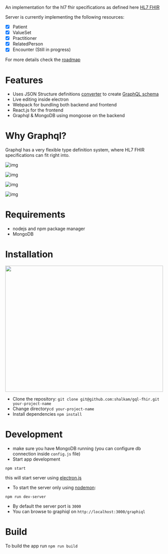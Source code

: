 An implementation for the hl7 fhir specifications as defined here [HL7 FHIR](https://www.hl7.org/fhir/)

Server is currently implementing the following resources:
- [x] Patient
- [x] ValueSet
- [x] Practitioner
- [x] RelatedPerson
- [x] Encounter (Still in progress)

For more details check the [roadmap](https://github.com/shalkam/gql-fhir/wiki/Roadmap)
# Features
* Uses JSON Structure definitions [converter](https://github.com/shalkam/gql-fhir/blob/master/src/data/fhir/helpers/gql-schema/index.js) to create [GraphQL schema](https://github.com/shalkam/gql-fhir/blob/master/src/data/schema.graphql)
* Live editing inside electron
* Webpack for bundling both backend and frontend
* React.js for the frontend
* Graphql & MongoDB using mongoose on the backend

# Why Graphql?
Graphql has a very flexible type definition system, where HL7 FHIR specifications can fit right into.

![img](https://www.dropbox.com/s/ogkn39kmlzludze/Screenshot%20from%202016-12-29%2019-14-13.png?raw=1)

![img](https://www.dropbox.com/s/ostn0fzle7uvh0q/Screenshot%20from%202016-12-29%2019-12-38.png?raw=1)

![img](https://www.dropbox.com/s/cx58hxl3gguhwro/Screenshot%20from%202016-12-29%2019-11-35.png?raw=1)

![img](https://www.dropbox.com/s/r0eo7a041oxnsm1/Screenshot%20from%202016-12-29%2019-12-01.png?raw=1)

# Requirements
* nodejs and npm package manager
* MongoDB

# Installation
[<img src="https://asciinema.org/a/7aes2ndgveuozfnz5hn6bi5a0.png" height="400" width="500">](https://asciinema.org/a/7aes2ndgveuozfnz5hn6bi5a0?speed=3)

* Clone the repository: `git clone git@github.com:shalkam/gql-fhir.git your-project-name`
* Change directory`cd your-project-name`
* Install dependencies `npm install`

# Development
* make sure you have MongoDB running (you can configure db connection inside `config.js` file)
* Start app development
```shell
npm start
```
this will start server using [electron.js](http://electron.atom.io)
* To start the server only using [nodemon](https://nodemon.io/):
```shell
npm run dev-server
```
* By default the server port is `3000`
* You can browse to graphiql on `http://localhost:3000/graphiql`

# Build
To build the app run `npm run build`
